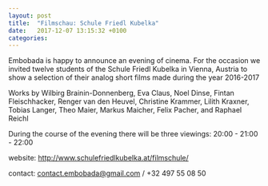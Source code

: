 ```yaml
---
layout: post
title:  "Filmschau: Schule Friedl Kubelka"
date:   2017-12-07 13:15:32 +0100
categories:
---
```

Embobada is happy to announce an evening of cinema. For the occasion we invited twelve students of the Schule Friedl Kubelka in Vienna, Austria to show a selection of their analog short films made during the year 2016-2017

Works by Wilbirg Brainin-Donnenberg, Eva Claus, Noel Dinse, Fintan Fleischhacker, Renger van den Heuvel, Christine Krammer, Lilith Kraxner, Tobias Langer, Theo Maier, Markus Maicher, Felix Pacher, and Raphael Reichl

During the course of the evening there will be three viewings: 20:00 - 21:00 - 22:00

website: http://www.schulefriedlkubelka.at/filmschule/

contact: contact.embobada@gmail.com / +32 497 55 08 50

[jekyll-docs]: https://jekyllrb.com/docs/home
[jekyll-gh]:   https://github.com/jekyll/jekyll
[jekyll-talk]: https://talk.jekyllrb.com/
